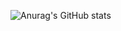 ![Anurag's GitHub stats](https://github-readme-stats.vercel.app/api?username=MASAKi-cell&show_icons=true&theme=radical)

